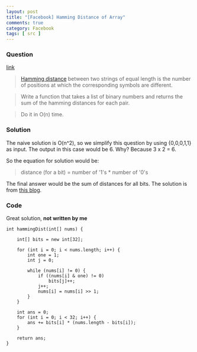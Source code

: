 ```yaml
---
layout: post
title: "[Facebook] Hamming Distance of Array"
comments: true
category: Facebook
tags: [ src ]
---
```


### Question 

[link](http://www.glassdoor.com/Interview/-a-first-write-a-function-to-calculate-the-hamming-distance-between-two-binary-numbers-b-write-a-function-that-takes-QTN_450885.htm)

> [Hamming distance](http://en.wikipedia.org/wiki/Hamming_distance) between two strings of equal length is the number of positions at which the corresponding symbols are different. 

> Write a function that takes a list of binary numbers and returns the sum of the hamming distances for each pair. 

> Do it in O(n) time. 

### Solution

The naive solution is O(n^2), so we simplify this question by using {0,0,0,1,1} as input. The output in this case would be 6. Why? Because 3 x 2 = 6. 

So the equation for solution would be: 

> distance (for a bit) = number of '1's * number of '0's

The final answer would be the sum of distances for all bits. The solution is from [this blog](http://se7so.blogspot.sg/2014/02/how-to-prepare-for-interview-9.html). 

### Code

Great solution, __not written by me__ 

	int hammingDist(int[] nums) {

		int[] bits = new int[32];

		for (int i = 0; i < nums.length; i++) {
			int one = 1;
			int j = 0;

			while (nums[i] != 0) {
				if ((nums[i] & one) != 0)
					bits[j]++;
				j++;
				nums[i] = nums[i] >> 1;
			}
		}

		int ans = 0;
		for (int i = 0; i < 32; i++) {
			ans += bits[i] * (nums.length - bits[i]);
		}

		return ans;
	}

